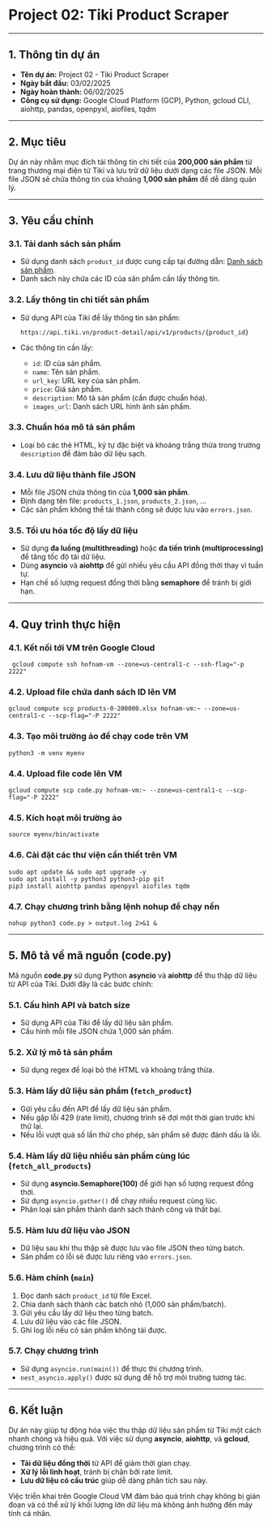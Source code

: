 # **Project 02: Tiki Product Scraper**

---

## **1. Thông tin dự án**

- **Tên dự án:** Project 02 - Tiki Product Scraper
- **Ngày bắt đầu:** 03/02/2025
- **Ngày hoàn thành:** 06/02/2025
- **Công cụ sử dụng:** Google Cloud Platform (GCP), Python, gcloud CLI, aiohttp, pandas, openpyxl, aiofiles, tqdm

---

## **2. Mục tiêu**

Dự án này nhằm mục đích tải thông tin chi tiết của **200,000 sản phẩm** từ trang thương mại điện tử Tiki và lưu trữ dữ liệu dưới dạng các file JSON. Mỗi file JSON sẽ chứa thông tin của khoảng **1,000 sản phẩm** để dễ dàng quản lý.

---

## **3. Yêu cầu chính**

### **3.1. Tải danh sách sản phẩm**

- Sử dụng danh sách `product_id` được cung cấp tại đường dẫn: [Danh sách sản phẩm](https://1drv.ms/u/s!AukvlU4z92FZgp4xIlzQ4giHVa5Lpw?e=qDXctn).
- Danh sách này chứa các ID của sản phẩm cần lấy thông tin.

### **3.2. Lấy thông tin chi tiết sản phẩm**

- Sử dụng API của Tiki để lấy thông tin sản phẩm:
    
    ```
    https://api.tiki.vn/product-detail/api/v1/products/{product_id}
    ```
    
- Các thông tin cần lấy:
    - `id`: ID của sản phẩm.
    - `name`: Tên sản phẩm.
    - `url_key`: URL key của sản phẩm.
    - `price`: Giá sản phẩm.
    - `description`: Mô tả sản phẩm (cần được chuẩn hóa).
    - `images_url`: Danh sách URL hình ảnh sản phẩm.

### **3.3. Chuẩn hóa mô tả sản phẩm**

- Loại bỏ các thẻ HTML, ký tự đặc biệt và khoảng trắng thừa trong trường `description` để đảm bảo dữ liệu sạch.

### **3.4. Lưu dữ liệu thành file JSON**

- Mỗi file JSON chứa thông tin của **1,000 sản phẩm**.
- Định dạng tên file: `products_1.json`, `products_2.json`, ...
- Các sản phẩm không thể tải thành công sẽ được lưu vào `errors.json`.

### **3.5. Tối ưu hóa tốc độ lấy dữ liệu**

- Sử dụng **đa luồng (multithreading)** hoặc **đa tiến trình (multiprocessing)** để tăng tốc độ tải dữ liệu.
- Dùng **asyncio** và **aiohttp** để gửi nhiều yêu cầu API đồng thời thay vì tuần tự.
- Hạn chế số lượng request đồng thời bằng **semaphore** để tránh bị giới hạn.

---

## **4. Quy trình thực hiện**

### **4.1. Kết nối tới VM trên Google Cloud**

```
 gcloud compute ssh hofnam-vm --zone=us-central1-c --ssh-flag="-p 2222"
```

### **4.2. Upload file chứa danh sách ID lên VM**

```
gcloud compute scp products-0-200000.xlsx hofnam-vm:~ --zone=us-central1-c --scp-flag="-P 2222"
```

### **4.3. Tạo môi trường ảo để chạy code trên VM**

```
python3 -m venv myenv
```

### **4.4. Upload file code lên VM**

```
gcloud compute scp code.py hofnam-vm:~ --zone=us-central1-c --scp-flag="-P 2222"
```

### **4.5. Kích hoạt môi trường ảo**

```
source myenv/bin/activate
```

### **4.6. Cài đặt các thư viện cần thiết trên VM**

```
sudo apt update && sudo apt upgrade -y
sudo apt install -y python3 python3-pip git
pip3 install aiohttp pandas openpyxl aiofiles tqdm
```

### **4.7. Chạy chương trình bằng lệnh nohup để chạy nền**

```
nohup python3 code.py > output.log 2>&1 &
```

---

## **5. Mô tả về mã nguồn (code.py)**

Mã nguồn **code.py** sử dụng Python **asyncio** và **aiohttp** để thu thập dữ liệu từ API của Tiki. Dưới đây là các bước chính:

### **5.1. Cấu hình API và batch size**

- Sử dụng API của Tiki để lấy dữ liệu sản phẩm.
- Cấu hình mỗi file JSON chứa 1,000 sản phẩm.

### **5.2. Xử lý mô tả sản phẩm**

- Sử dụng regex để loại bỏ thẻ HTML và khoảng trắng thừa.

### **5.3. Hàm lấy dữ liệu sản phẩm (`fetch_product`)**

- Gửi yêu cầu đến API để lấy dữ liệu sản phẩm.
- Nếu gặp lỗi 429 (rate limit), chương trình sẽ đợi một thời gian trước khi thử lại.
- Nếu lỗi vượt quá số lần thử cho phép, sản phẩm sẽ được đánh dấu là lỗi.

### **5.4. Hàm lấy dữ liệu nhiều sản phẩm cùng lúc (`fetch_all_products`)**

- Sử dụng **asyncio.Semaphore(100)** để giới hạn số lượng request đồng thời.
- Sử dụng `asyncio.gather()` để chạy nhiều request cùng lúc.
- Phân loại sản phẩm thành danh sách thành công và thất bại.

### **5.5. Hàm lưu dữ liệu vào JSON**

- Dữ liệu sau khi thu thập sẽ được lưu vào file JSON theo từng batch.
- Sản phẩm có lỗi sẽ được lưu riêng vào `errors.json`.

### **5.6. Hàm chính (`main`)**

1. Đọc danh sách `product_id` từ file Excel.
2. Chia danh sách thành các batch nhỏ (1,000 sản phẩm/batch).
3. Gửi yêu cầu lấy dữ liệu theo từng batch.
4. Lưu dữ liệu vào các file JSON.
5. Ghi log lỗi nếu có sản phẩm không tải được.

### **5.7. Chạy chương trình**

- Sử dụng `asyncio.run(main())` để thực thi chương trình.
- `nest_asyncio.apply()` được sử dụng để hỗ trợ môi trường tương tác.

---

## **6. Kết luận**

Dự án này giúp tự động hóa việc thu thập dữ liệu sản phẩm từ Tiki một cách nhanh chóng và hiệu quả. Với việc sử dụng **asyncio**, **aiohttp**, và **gcloud**, chương trình có thể:

- **Tải dữ liệu đồng thời** từ API để giảm thời gian chạy.
- **Xử lý lỗi linh hoạt**, tránh bị chặn bởi rate limit.
- **Lưu dữ liệu có cấu trúc** giúp dễ dàng phân tích sau này.

Việc triển khai trên Google Cloud VM đảm bảo quá trình chạy không bị gián đoạn và có thể xử lý khối lượng lớn dữ liệu mà không ảnh hưởng đến máy tính cá nhân.
